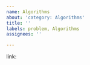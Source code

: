 ```yaml
---
name: Algorithms
about: 'category: Algorithms'
title: ''
labels: problem, Algorithms
assignees: ''

---
```


link:

